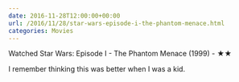 ```yaml
---
date: 2016-11-28T12:00:00+00:00
url: /2016/11/28/star-wars-episode-i-the-phantom-menace.html
categories: Movies
---
```

Watched Star Wars: Episode I - The Phantom Menace (1999) - ★★

I remember thinking this was better when I was a kid.


